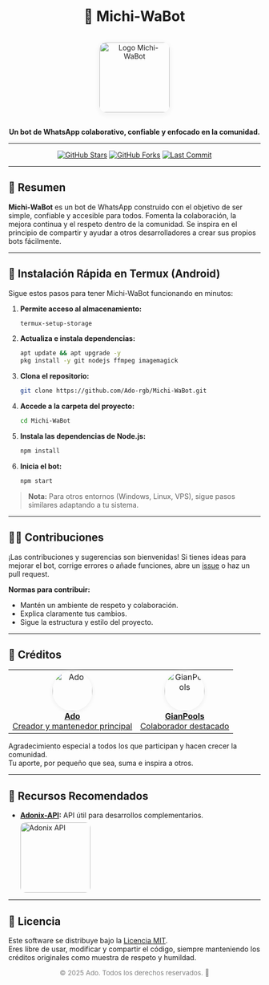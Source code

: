 <!-- Michi-WaBot README.md -->

<div align="center">

# 🐢 Michi-WaBot

<img src="https://iili.io/FZQTsXR.jpg" alt="Logo Michi-WaBot" width="140" style="border-radius:14px; box-shadow:0 3px 12px #eee; margin:16px 0;"/>

**Un bot de WhatsApp colaborativo, confiable y enfocado en la comunidad.**

---

[![GitHub Stars](https://img.shields.io/github/stars/Ado-rgb/Michi-WaBot?style=for-the-badge&logo=github&color=yellow)](https://github.com/Ado-rgb/Michi-WaBot/stargazers)
[![GitHub Forks](https://img.shields.io/github/forks/Ado-rgb/Michi-WaBot?style=for-the-badge&logo=github&color=blue)](https://github.com/Ado-rgb/Michi-WaBot/fork)
[![Last Commit](https://img.shields.io/github/last-commit/Ado-rgb/Michi-WaBot?style=for-the-badge&logo=github&color=green)](https://github.com/Ado-rgb/Michi-WaBot/commits)

</div>

---

## 🌱 Resumen

**Michi-WaBot** es un bot de WhatsApp construido con el objetivo de ser simple, confiable y accesible para todos. Fomenta la colaboración, la mejora continua y el respeto dentro de la comunidad. Se inspira en el principio de compartir y ayudar a otros desarrolladores a crear sus propios bots fácilmente.

---

## 📲 Instalación Rápida en Termux (Android)

Sigue estos pasos para tener Michi-WaBot funcionando en minutos:

1. **Permite acceso al almacenamiento:**
   ```bash
   termux-setup-storage
   ```

2. **Actualiza e instala dependencias:**
   ```bash
   apt update && apt upgrade -y
   pkg install -y git nodejs ffmpeg imagemagick
   ```

3. **Clona el repositorio:**
   ```bash
   git clone https://github.com/Ado-rgb/Michi-WaBot.git
   ```

4. **Accede a la carpeta del proyecto:**
   ```bash
   cd Michi-WaBot
   ```

5. **Instala las dependencias de Node.js:**
   ```bash
   npm install
   ```

6. **Inicia el bot:**
   ```bash
   npm start
   ```

> **Nota:** Para otros entornos (Windows, Linux, VPS), sigue pasos similares adaptando a tu sistema.

---

## 🧑‍💻 Contribuciones

¡Las contribuciones y sugerencias son bienvenidas! Si tienes ideas para mejorar el bot, corrige errores o añade funciones, abre un [issue](https://github.com/Ado-rgb/Michi-WaBot/issues) o haz un pull request.

**Normas para contribuir:**
- Mantén un ambiente de respeto y colaboración.
- Explica claramente tus cambios.
- Sigue la estructura y estilo del proyecto.

---

## 👥 Créditos

<table>
  <tr>
    <td align="center">
      <a href="https://github.com/Ado-rgb">
        <img src="https://github.com/Ado-rgb.png" width="80" style="border-radius:50%; box-shadow:0 2px 8px #ececec;" alt="Ado"/>
        <br/>
        <b>Ado</b><br/>Creador y mantenedor principal
      </a>
    </td>
    <td align="center">
      <a href="https://github.com/GianPools">
        <img src="https://github.com/GianPools.png" width="80" style="border-radius:50%; box-shadow:0 2px 8px #ececec;" alt="GianPools"/>
        <br/>
        <b>GianPools</b><br/>Colaborador destacado
      </a>
    </td>
  </tr>
</table>

Agradecimiento especial a todos los que participan y hacen crecer la comunidad.  
Tu aporte, por pequeño que sea, suma e inspira a otros.

---

## 🔗 Recursos Recomendados

- **[Adonix-API](https://myapiadonix.vercel.app):** API útil para desarrollos complementarios.<br>
  <div align="left">
    <img src="https://iili.io/KCXypCF.jpg" alt="Adonix API" width="140" style="border-radius:10px; margin-top:6px;"/>
  </div>

---

## 📄 Licencia

Este software se distribuye bajo la [Licencia MIT](LICENSE).  
Eres libre de usar, modificar y compartir el código, siempre manteniendo los créditos originales como muestra de respeto y humildad.

<div align="center" style="color:gray; font-size:0.95em;">
  &copy; 2025 Ado. Todos los derechos reservados. 🍃
</div>
